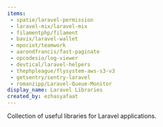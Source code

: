 ```yaml
---
items:
 - spatie/laravel-permission
 - laravel-mix/laravel-mix
 - filamentphp/filament
 - bavix/laravel-wallet
 - mpociot/teamwork
 - aarondfrancis/fast-paginate
 - opcodesio/log-viewer
 - devtical/laravel-helpers
 - thephpleague/flysystem-aws-s3-v3
 - getsentry/sentry-laravel
 - romanzipp/Laravel-Queue-Monitor
display_name: Laravel Libraries
created_by: ezhasyafaat
---
```

Collection of useful libraries for Laravel applications.
